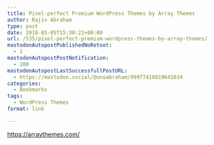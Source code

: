 ```yaml
---
title: Pixel-perfect Premium WordPress Themes by Array Themes
author: Rajiv Abraham
type: post
date: 2018-05-05T15:30:21+00:00
url: /535/pixel-perfect-premium-wordpress-themes-by-array-themes/
mastodonAutopostPublishedNoRetoot:
  - 1
mastodonAutopostPostNotification:
  - 200
mastodonAutopostLastSuccessfullPostURL:
  - https://mastodon.social/@unoabraham/99977410819641034
categories:
  - Bookmarks
tags:
  - WordPress Themes
format: link

---
```

<https://arraythemes.com/>